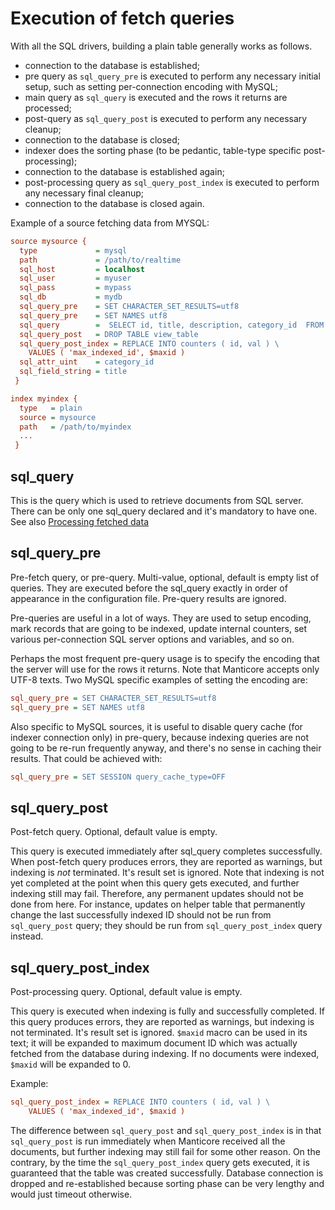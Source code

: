 # Execution of fetch queries

With all the SQL drivers, building a plain table generally works as follows.

* connection to the database is established;
* pre query as `sql_query_pre`  is executed to perform any necessary initial setup, such as setting per-connection encoding with MySQL;
* main query as `sql_query` is executed and the rows it returns are processed;
* post-query as `sql_query_post` is executed to perform any necessary cleanup;
* connection to the database is closed;
* indexer does the sorting phase (to be pedantic, table-type specific post-processing);
* connection to the database is established again;
* post-processing query  as `sql_query_post_index` is executed to perform any necessary final cleanup;
* connection to the database is closed again.

Example of a source fetching data from MYSQL:

```ini
source mysource {
  type             = mysql
  path             = /path/to/realtime
  sql_host         = localhost
  sql_user         = myuser
  sql_pass         = mypass
  sql_db           = mydb
  sql_query_pre    = SET CHARACTER_SET_RESULTS=utf8
  sql_query_pre    = SET NAMES utf8
  sql_query        =  SELECT id, title, description, category_id  FROM mytable
  sql_query_post   = DROP TABLE view_table
  sql_query_post_index = REPLACE INTO counters ( id, val ) \
    VALUES ( 'max_indexed_id', $maxid )
  sql_attr_uint    = category_id
  sql_field_string = title
 }

index myindex {
  type   = plain
  source = mysource
  path   = /path/to/myindex
  ...
 }
```

## sql_query

This is the query which is used to retrieve documents from SQL server. There can be only one sql_query declared and it's mandatory to have one.
See also [Processing fetched data](../../Adding_data_from_external_storages/Fetching_from_databases/Indexing_fetched_data.md#Processing-fetched-data)

## sql_query_pre

Pre-fetch query, or pre-query. Multi-value, optional, default is empty list of queries. They are executed before the sql_query exactly in order of appearance in the configuration file. Pre-query results are ignored.

Pre-queries are useful in a lot of ways. They are used to setup encoding, mark records that are going to be indexed, update internal counters, set various per-connection SQL server options and variables, and so on.

Perhaps the most frequent pre-query usage is to specify the encoding that the server will use for the rows it returns. Note that Manticore accepts only UTF-8 texts. Two MySQL specific examples of setting the encoding are:

```ini
sql_query_pre = SET CHARACTER_SET_RESULTS=utf8
sql_query_pre = SET NAMES utf8
```

Also specific to MySQL sources, it is useful to disable query cache (for indexer connection only) in pre-query, because indexing queries are not going to be re-run frequently anyway, and there's no sense in caching their results.
That could be achieved with:

```ini
sql_query_pre = SET SESSION query_cache_type=OFF
```

## sql_query_post

Post-fetch query. Optional, default value is empty.

This query is executed immediately after sql_query completes successfully. When post-fetch query produces errors, they are reported as warnings, but indexing is *not* terminated. It's result set is ignored. Note that indexing is not yet completed at the point when this query gets executed, and further indexing still may fail. Therefore, any permanent updates should not be done from here. For instance, updates on helper table that permanently change the last successfully indexed ID should not be run from `sql_query_post` query; they should be run from `sql_query_post_index` query instead.

## sql_query_post_index

Post-processing query. Optional, default value is empty.

This query is executed when indexing is fully and successfully completed. If this query produces errors, they are reported as warnings, but indexing is not terminated. It's result set is ignored. `$maxid` macro can be used in its text; it will be expanded to maximum document ID which was actually fetched from the database during indexing. If no documents were indexed, `$maxid` will be expanded to 0.

Example:
```ini
sql_query_post_index = REPLACE INTO counters ( id, val ) \
    VALUES ( 'max_indexed_id', $maxid )
```

The difference between `sql_query_post` and `sql_query_post_index` is in that `sql_query_post` is run immediately when Manticore received all the documents, but further indexing may still fail for some other reason. On the contrary, by the time the `sql_query_post_index` query gets executed, it is guaranteed that the table was created successfully. Database connection is dropped and re-established because sorting phase can be very lengthy and would just timeout otherwise.
